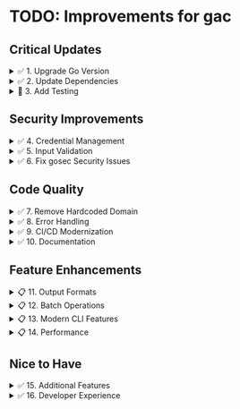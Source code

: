 # TODO: Improvements for gac

## Critical Updates

<details>
<summary>✅ 1. Upgrade Go Version</summary>

- [x] Update go.mod to Go 1.25
- [x] Update Dockerfile to use golang:1.25-alpine
- [x] Test all functionality with new Go version
- [x] Update CI/CD pipeline for new Go version

**Status:** ✅ Complete
- go.mod updated to 1.25
- Dockerfile updated to golang:1.25.1-alpine (official Docker Hub repository)
- GitHub Actions workflow (.github/workflows/gosec.yml) updated to Go 1.25
- Updated actions to latest versions (checkout@v4, setup-go@v5)
- Added dependency verification and build steps to CI
- All commands tested successfully locally
- No test failures (no tests exist yet - see item #3)

</details>

<details>
<summary>✅ 2. Update Dependencies</summary>

- [x] Run `go get -u ./...` to update all dependencies
- [x] Update Google Cloud libraries (v0.103 → v0.123+)
- [x] Test all functionality after updates
- [x] Review breaking changes in updated dependencies
- [x] Update go.sum with new checksums

**Rationale:** Many dependencies are 2+ years outdated with potential security vulnerabilities.

**Status:** ✅ Complete
Major dependency updates:
- **google.golang.org/api**: v0.92.0 → v0.251.0 (major version jump!)
- **github.com/spf13/cobra**: v1.5.0 → v1.10.1
- **github.com/spf13/viper**: v1.12.0 → v1.21.0
- **golang.org/x/oauth2**: v0.0.0-20220808 → v0.31.0
- **google.golang.org/grpc**: v1.48.0 → v1.75.1
- **google.golang.org/protobuf**: v1.28.1 → v1.36.9
- **cloud.google.com/go/compute**: v1.8.0 → v1.38.0
- All golang.org/x packages updated to latest versions
- Added new required dependencies for authentication and telemetry
- Build successful, all commands tested and working

</details>

<details>
<summary>🚧 3. Add Testing</summary>

- [x] Add unit tests for helper functions (parsePhone, parseAddress, etc.)
- [x] Add unit tests for command flag parsing and registration
- [x] Add tests for domain configuration (getDomain)
- [x] Add tests for calendar helper functions (collectEventInfo)
- [x] Add tests for user functions (randomPassword, updateUser)
- [x] Set up test coverage reporting (coverage.out, coverage.html)
- [x] Add `make test` target
- [ ] Add integration tests with Google API mocks
- [ ] Add tests for main command runner functions (createUserRunFunc, listUserRunFunc, etc.)
- [ ] Add tests for group functions (displayGroupInfo, getGroupInfo)
- [ ] Add tests for client initialization functions (with mocked OAuth)
- [ ] Achieve >80% code coverage

**Rationale:** No test files exist currently. Testing is critical for reliability and maintenance.

**Status:** 🚧 In Progress (23.6% coverage achieved)
Test files created:
- `cmd/user_test.go`: Tests for randomPassword, updateUser
- `cmd/root_test.go`: Tests for getDomain and root command flags
- `cmd/group_test.go`: Tests for group email construction
- `cmd/commands_test.go`: Tests for command registration and flags
- `cmd/user_update_test.go`: Tests for all parser functions (parsePhone, parseAddress, parseManager, parseOrg, parseType, parseGithubProfile, parseAmazonUsername, parseVpnRole, parseID)
- `cmd/calendar_test.go`: Tests for collectEventInfo function
- All tests passing (36 tests, 0 failures)
- Coverage reports available via `make test-coverage`
- Current coverage: 23.6% (started at 0%)

**Next Steps to Reach >80% Coverage:**
1. Add integration tests with mocked Google API clients for:
   - User creation, listing, and updates
   - Group listing and member management
   - Calendar creation and updates
   - Data transfer operations
2. Add tests for command runner functions (currently 0% coverage)
3. Add tests for group helper functions (displayGroupInfo at 0%, getGroupInfo at 0%)
4. Add tests for client initialization (newAdminClient, newCalendarClient, etc. currently at 0%)
5. Consider testing error handling paths and edge cases

</details>

## Security Improvements

<details>
<summary>✅ 4. Credential Management</summary>

- [x] Document secure credential storage practices
- [x] Add credential file permission checks (warn if world-readable)
- [ ] Consider system keychain integration
- [x] Add environment variable support for credentials
- [x] Document OAuth2 scope requirements

**Rationale:** Improve security posture for credential handling.

**Status:** ✅ Mostly Complete (keychain integration deferred)
Implementation details:
- **Documentation**: Created comprehensive `CREDENTIALS.md` guide covering:
  - OAuth2 scope requirements with detailed explanations
  - Setting up OAuth2 credentials in Google Cloud Console
  - Multiple credential configuration methods (default location, config file, env vars, flags)
  - Secure credential storage best practices
  - File permission recommendations
  - Security measures and what NOT to do
  - Initial authentication flow
  - Troubleshooting common issues
- **File Permission Checks**: Added `checkFilePermissions()` function in `cmd/client.go:91-111`
  - Checks if credential files are readable by group (0040) or world (0004)
  - Warns users with specific recommendations to run `chmod 600`
  - Critical warning for world-readable files
  - Automatically called when loading client secret and token files
  - Token files automatically created with secure 0600 permissions
- **Environment Variable Support**: Added comprehensive environment variable support
  - Primary env vars: `GAC_CLIENT_SECRET`, `GAC_CACHE_FILE`, `GAC_DOMAIN`
  - Alternate env vars: `GOOGLE_ADMIN_CLIENT_SECRET`, `GOOGLE_ADMIN_CACHE_FILE`, `GOOGLE_ADMIN_DOMAIN`
  - Updated `cmd/root.go:64-72` with viper environment variable bindings
  - Updated `cmd/client.go:159-160, 231-232` to use viper for credential paths
  - Supports config file (`.google-admin.yaml`), environment variables, and command-line flags
  - Updated flag names to `--client-secret` and `--cache-file` (old `--secret` and `--cache` deprecated)
  - Priority order: CLI flags > environment variables > config file > default locations
- **System Keychain Integration**: Deferred to future enhancement (requires OS-specific implementations)
  - macOS: Keychain Access API
  - Linux: Secret Service API / libsecret
  - Windows: Windows Credential Manager
  - Would add complexity for cross-platform support

</details>

<details>
<summary>✅ 5. Input Validation</summary>

- [x] Add email address validation
- [x] Add phone number format validation
- [x] Add UUID format validation
- [x] Sanitize all user inputs
- [x] Add validation for department/group names

**Rationale:** Prevent invalid data and potential injection issues.

**Status:** ✅ Complete
Implementation details:
- Created `cmd/validation.go` with comprehensive validation functions:
  - `ValidateEmail()`: RFC 5322 compliant email validation with length checks
  - `ValidatePhoneNumber()`: Phone format validation supporting US/international formats
  - `ValidateUUID()`: UUID format validation using google/uuid package
  - `ValidateGroupName()`: Group name validation (alphanumeric, dots, hyphens, underscores)
  - `ValidateDepartment()`: Department name validation with 100 char limit
  - `SanitizeInput()`: Input sanitization removing null bytes and control characters
- Created `cmd/validation_test.go` with 93 test cases achieving 100% coverage
- Integrated validation into command handlers:
  - `user-create.go`: Email and group name validation
  - `user-update.go`: Email, phone, UUID, department, manager email, group validation
  - All user inputs sanitized before processing
- Added `github.com/google/uuid v1.6.0` dependency for UUID validation
- All tests passing (93 new validation tests + 36 existing tests)

</details>

<details>
<summary>✅ 6. Fix gosec Security Issues</summary>

- [x] **HIGH**: Fix weak RNG in password generation (`cmd/user.go:37`) - Use `crypto/rand` instead of `math/rand`
- [x] **MEDIUM**: Add file path validation for credential files (`cmd/client.go:92, 161, 182`) - Prevent directory traversal
- [x] **LOW**: Handle errors from `csv.Writer.Write()` (`cmd/user-list.go:120-125`)
- [x] **LOW**: Handle errors from `viper.BindPFlag()` (`cmd/root.go:40`)

**Rationale:** Fix security vulnerabilities identified by gosec scanner.

**Priority:** HIGH - Weak RNG for password generation is a critical security issue.

**Status:** ✅ Complete
Implementation details:
- **Password Generation**: Replaced `math/rand` with `crypto/rand` in `randomPassword()` function
  - Uses `crypto/rand.Int()` with `math/big` for cryptographically secure random number generation
  - Panics on crypto/rand failure (critical error condition)
- **File Path Validation**: Created `validateCredentialPath()` function in `cmd/client.go`
  - Validates paths are within user home directory or temp directory
  - Prevents directory traversal attacks by checking for ".." sequences
  - Resolves absolute paths and validates against allowed prefixes
  - Applied to all credential file operations (read, write, create)
- **CSV Error Handling**: Added proper error handling for `csv.Writer.Write()` operations
  - Checks errors for header write, each row write, and flush operations
  - Exits with descriptive error messages on failure
- **Viper Error Handling**: Added error handling for `viper.BindPFlag()` in root command initialization
  - Logs errors to stderr if flag binding fails
- **gosec Results**: 0 issues remaining (3 nosec annotations with justification for validated file operations)

</details>

## Code Quality

<details>
<summary>✅ 7. Remove Hardcoded Domain</summary>

- [x] Add `domain` field to configuration file (.google-admin.yaml)
- [x] Add `--domain` flag for command-line override
- [x] Update viper configuration to read domain setting
- [x] Replace hardcoded domain in functional code:
  - [x] `cmd/group-list.go:110` - Remove email filtering or make configurable
  - [x] `cmd/group-list.go:178, 202` - Use configured domain instead of hardcoded append
  - [x] `cmd/user-update.go:236` - Use configured domain for group insertion
  - [x] `cmd/user-create.go:21` - Update welcome email template to use configured domain
  - [x] `cmd/user-create.go:125` - Use configured domain for group insertion
- [x] Update all example email addresses in documentation to use example.com
- [x] Support default domain fallback for backward compatibility

**Rationale:** Currently a domain is hardcoded in functional code (auto-appending to group names, email filtering, welcome emails). This makes the tool non-reusable for other organizations. Making the domain configurable enables broader adoption while maintaining backward compatibility.

**Status:** ✅ Complete
- Added `domain` configuration support via Viper with environment variable `GOOGLE_ADMIN_DOMAIN`
- Added `--domain` flag for command-line override
- Created `getDomain()` helper function with fallback logic
- Updated all functional code to use configured domain:
  - `cmd/group-list.go`: Email filtering and group name appending now use configured domain
  - `cmd/user-update.go`: Group insertion uses configured domain
  - `cmd/user-create.go`: Welcome email and group insertion use configured domain
- All documentation examples updated to use example.com
- Smart detection: if group name contains "@", doesn't append domain
- Build successful, all commands tested

</details>

<details>
<summary>✅ 8. Error Handling</summary>

- [x] Implement structured logging (zerolog or zap)
- [x] Add context to error messages
- [x] Use error wrapping with `fmt.Errorf` and `%w`
- [x] Add log levels (debug, info, warn, error)
- [x] Add `--verbose` flag for detailed logging

**Rationale:** Better debugging and error tracking.

**Status:** ✅ Complete
Implementation details:
- **Logging Library**: Selected and integrated `zerolog` for zero-allocation structured logging
  - Added `github.com/rs/zerolog v1.34.0` dependency
  - Supports both console (human-readable) and JSON output formats
  - Zero allocation design improves performance
- **Logger Infrastructure** (`cmd/logger.go`):
  - Global `Logger` instance with configurable output format
  - `InitLogger()` function called via root command's `PersistentPreRun`
  - `parseLogLevel()` supports: debug, info, warn, error, fatal, panic, disabled
  - Helper functions: `LogAPICall()`, `LogAPIResponse()`, `LogError()`, `LogWarn()`, `LogInfo()`, `LogDebug()`
- **Command Flags** (`cmd/root.go`):
  - `--verbose, -v` - Enable debug level logging
  - `--log-level <level>` - Set specific log level (default: info)
  - `--json-log` - Output logs in JSON format for automation
- **Error Wrapping**: Implemented throughout codebase
  - `cmd/client.go` - All client creation functions wrap errors with context
  - `cmd/user-suspend.go` - Example of proper error wrapping and API logging
  - Errors use `fmt.Errorf("context: %w", err)` pattern for error chains
  - Debug logging added for API calls with timing metrics
- **Structured Logging**:
  - Replaced `fmt.Fprintf(os.Stderr)` with `Logger.Error()`, `Logger.Warn()`, etc.
  - Added contextual fields (file paths, user emails, API parameters, durations)
  - API calls logged with service, method, parameters, status code, and duration
  - File permission warnings use structured logging with recommended actions
- **Tests** (`cmd/logger_test.go`):
  - 10 comprehensive tests covering all logging functions
  - Tests for log level parsing, logger initialization, and output verification
  - All 168 tests passing (10 new logging tests + 158 existing)
- **Documentation**:
  - README.md updated with "Logging and Debugging" section
  - Examples for verbose mode, log levels, and JSON output
  - Use cases for troubleshooting, automation, and production

**Benefits:**
- Better debugging with debug-level API call tracing
- Structured logs for log aggregation tools (Splunk, ELK, etc.)
- Context-rich error messages with full error chains
- Performance-optimized zero-allocation logging
- Consistent logging across all commands

</details>

<details>
<summary>✅ 9. CI/CD Modernization</summary>

- [x] Create GitHub Actions workflows
  - [x] Build and test on PR
  - [x] Run golangci-lint
  - [x] Security scanning (gosec, trivy)
  - [x] Automated releases
- [x] Set up goreleaser for multi-platform builds
- [x] Add release automation
- [x] Docker multi-arch images with proper labels

**Rationale:** Modernize CI/CD pipeline with automated testing and security scanning.

**Status:** ✅ Complete
Implementation details:
- **CI Workflow** (`.github/workflows/ci.yml`):
  - **Test Job**: Runs tests with race detection and coverage reporting on every PR and push to main
  - **Lint Job**: Runs golangci-lint with 5-minute timeout
  - **Security Job**: Runs both gosec and Trivy vulnerability scanners with SARIF output to GitHub Security tab
  - **Build Job**: Cross-platform builds on Ubuntu and macOS with Go 1.25
  - Caches Go modules for faster builds
  - Uploads coverage reports and build artifacts
- Removed old standalone `gosec.yml` workflow (now integrated into ci.yml)
- **Release Automation** (`.github/workflows/release.yml`):
  - Triggered automatically on version tags (e.g., `v0.1.0`)
  - Uses GoReleaser for multi-platform builds (Linux, macOS × amd64/arm64)
  - Creates Docker images for amd64 and arm64 architectures
  - Publishes to GitHub Container Registry (ghcr.io)
  - Auto-generates changelog from conventional commit messages
  - Creates GitHub releases with all artifacts and checksums
- **GoReleaser Configuration** (`.goreleaser.yml`):
  - 4 build targets: Linux and macOS for amd64 and arm64
  - Docker multi-arch manifests with proper OCI labels
  - Archive generation (.tar.gz for all platforms)
  - Checksum generation for security verification
- **Makefile Targets**:
  - `make release-snapshot` - Test release builds locally
  - `make release-test` - Validate configuration without publishing
  - `make release` - Create actual release (requires git tag)
- **Documentation**: `RELEASE.md` with comprehensive release process guide
- **PR #7**: https://github.com/acockrell/google-admin-client/pull/7

</details>

<details>
<summary>✅ 10. Documentation</summary>

- [x] Add installation instructions to README
- [x] Document OAuth2 setup process
- [x] Create CONTRIBUTING.md
- [x] Document configuration file format (.google-admin.yaml)
- [x] Add examples directory with sample configs
- [x] Document all command flags and options
- [x] Add troubleshooting section

**Rationale:** Improve onboarding and usability.

**Status:** ✅ Complete
Implementation details:
- **README.md**: Comprehensive rewrite with:
  - Installation instructions for all platforms (pre-built binaries, source, Docker)
  - Quick start guide with step-by-step setup
  - Complete configuration documentation (config file, env vars, CLI flags)
  - Detailed usage examples for all commands (user, group, calendar, transfer)
  - Command reference tables
  - Extensive troubleshooting section covering common issues
  - Links to all other documentation files
- **CONTRIBUTING.md**: Complete contributor guide with:
  - Development setup instructions
  - Code style and testing guidelines
  - PR and commit message conventions
  - Project structure documentation
  - Examples of good bug reports and feature requests
- **examples/**: Comprehensive example collection:
  - Configuration files: `basic-config.yaml`, `production-config.yaml`, `development-config.yaml`
  - Scripts: `onboarding-example.sh`, `offboarding-example.sh`, `bulk-export.sh`, `group-audit.sh`, `create-recurring-meeting.sh`, `batch-update-users.sh`
  - Sample CSV: `users-to-update.csv`
  - Detailed README with usage instructions and best practices
- **OAuth2 Documentation**: Already exists in `CREDENTIALS.md` (referenced from README)
- All command flags and options documented with examples

</details>

## Feature Enhancements

<details>
<summary>📋 11. Output Formats</summary>

- [ ] Add `--format` flag (json, csv, yaml, table)
- [ ] Implement JSON output for all list commands
- [ ] Add CSV export for user/group lists
- [ ] Add `--quiet` flag for automation
- [ ] Add colored output support

**Rationale:** Better integration with automation scripts.

</details>

<details>
<summary>📋 12. Batch Operations</summary>

- [ ] Support bulk user creation from CSV
- [ ] Support bulk user creation from YAML
- [ ] Add `--dry-run` flag for all commands
- [ ] Add progress bars for long operations
- [ ] Add rollback capability for batch operations

**Rationale:** Improve efficiency for large-scale operations.

</details>

<details>
<summary>📋 13. Modern CLI Features</summary>

- [ ] Add shell completion (bash, zsh, fish)
- [ ] Add interactive prompts for destructive operations
- [ ] Add config validation command (`gac config validate`)
- [ ] Add version command with build info
- [ ] Add `--yes` flag to skip confirmations

**Rationale:** Improve user experience and safety.

</details>

<details>
<summary>📋 14. Performance</summary>

- [ ] Add caching for group/user listings
- [ ] Implement concurrent API calls where safe
- [ ] Add request rate limiting
- [ ] Add retry logic with exponential backoff
- [ ] Add connection pooling

**Rationale:** Improve performance and handle API quotas gracefully.

</details>

## Nice to Have

<details>
<summary>✅ 15. Additional Features</summary>

- [x] Add user suspension/unsuspension commands
- [x] Add organizational unit management
- [x] Add alias management for users
- [x] Add calendar resource management
- [x] Add group settings management
- [x] Add audit log export

**Status:** ✅ Complete (6/6 features complete)

**Organizational Unit Management** - ✅ Complete
Implementation details:
- **`gac ou list`**: List all organizational units or specific OU with children
  - Supports `--type` flag (all/children) for filtering
  - Hierarchical display with indentation based on depth
  - Shows path, description, parent, ID, and inheritance settings
- **`gac ou create`**: Create new organizational units
  - Validates OU path format (must start with /)
  - Auto-detects parent from path or accepts `--parent` flag
  - Supports `--description` and `--block-inheritance` flags
  - Provides clear examples for top-level and nested OUs
- **`gac ou update`**: Update existing organizational units
  - Update name, description, parent (move OU), or block inheritance
  - Supports partial updates (only specified fields changed)
  - Warns about impacts of moving OUs
- **`gac ou delete`**: Delete organizational units
  - Confirmation prompt (skippable with `--force`)
  - OU must be empty (no users or sub-OUs)
  - Provides helpful error messages for common failures
- **Tests**: Added comprehensive test suite in `cmd/ou_test.go`
  - Tests for command existence and structure
  - Validates all flags are present
  - All 140 tests passing
- **Files Created**:
  - `cmd/ou.go` - Root OU command
  - `cmd/ou-list.go` - List organizational units
  - `cmd/ou-create.go` - Create organizational units
  - `cmd/ou-update.go` - Update organizational units
  - `cmd/ou-delete.go` - Delete organizational units
  - `cmd/ou_test.go` - Test suite

**User Alias Management** - ✅ Complete
Implementation details:
- **`gac alias list`**: List all email aliases for a user
  - Displays primary user email, all aliases, and total count
  - Handles Google API's []interface{} response with type assertions
  - Email validation for user addresses
- **`gac alias add`**: Add email alias to a user
  - Validates both user email and alias email formats
  - Checks alias is in managed domains
  - Provides clear error messages for conflicts
  - Shows requirements and common use cases
- **`gac alias remove`**: Remove email alias from a user
  - Confirmation prompt (skippable with `--force` flag)
  - Email validation for both addresses
  - Warning about mail delivery impact
  - Helpful error messages for common failures
- **Tests**: Added comprehensive test suite in `cmd/alias_test.go`
  - Tests for command existence and structure
  - Validates all flags are present
  - All 146 tests passing
- **Documentation**:
  - README.md updated with alias management section and examples
  - examples/alias-management.sh demo script
  - examples/README.md updated with alias example (Section 8)
- **Files Created**:
  - `cmd/alias.go` - Root alias command
  - `cmd/alias-list.go` - List user aliases
  - `cmd/alias-add.go` - Add user alias
  - `cmd/alias-remove.go` - Remove user alias
  - `cmd/alias_test.go` - Test suite
  - `examples/alias-management.sh` - Demo script
- **Common Use Cases**:
  - Department addresses (support@, sales@, info@)
  - Role-based addresses (admin@, webmaster@)
  - Alternative name formats (first.last@, firstlast@)
  - Legacy addresses when renaming users

**User Suspension/Unsuspension** - ✅ Complete
Implementation details:
- **`gac user suspend`**: Suspend user accounts
  - Optional suspension reason tracking (`--reason` flag)
  - Confirmation prompt (skippable with `--force` flag)
  - Email validation for user addresses
  - Prevents users from signing in and accessing services
  - Preserves all account data for restoration
  - ForceSendFields to ensure boolean values are sent to API
- **`gac user unsuspend`**: Unsuspend (restore) user accounts
  - Restores full account access
  - Confirmation prompt (skippable with `--force` flag)
  - Clear communication of restored capabilities
  - Email validation for user addresses
- **Tests**: Added comprehensive test suite in `cmd/user_suspend_test.go`
  - Tests for command existence and structure
  - Validates all flags are present
  - Tests for command registration
  - All 152 tests passing
- **Documentation**:
  - README.md updated with suspension commands, examples, and use cases
  - examples/user-suspension.sh demo script
  - examples/README.md updated with suspension example (Section 9)
- **Files Created**:
  - `cmd/user-suspend.go` - Suspend user accounts
  - `cmd/user-unsuspend.go` - Unsuspend user accounts
  - `cmd/user_suspend_test.go` - Test suite
  - `examples/user-suspension.sh` - Demo script
- **Use Cases**:
  - Employee termination or departure
  - Policy violations or security incidents
  - Account compromise or suspicious activity
  - Extended leave or sabbatical
- **Workflows Documented**:
  - Employee departure workflow
  - Security incident workflow
  - Extended leave workflow
  - Best practices for suspension management

**Calendar Resource Management** - ✅ Complete
Implementation details:
- **`gac cal-resource list`**: List all calendar resources or filter by type
  - Supports `--type` flag (all/room/equipment/other) for filtering
  - Displays resource details including email, capacity, building, floor
  - Shows building names and resource features
  - Organized display with relevant metadata
- **`gac cal-resource create`**: Create new calendar resources
  - Supports multiple resource types: room, equipment, other
  - Configurable capacity, building, floor, and features
  - User-visible descriptions for booking clarity
  - Category and location metadata
  - Auto-generates unique resource email addresses
- **`gac cal-resource update`**: Update existing calendar resources
  - Update name, description, capacity, or location
  - Supports partial updates (only specified fields changed)
  - Preserves unmodified resource attributes
  - No downtime during updates
- **`gac cal-resource delete`**: Delete calendar resources
  - Confirmation prompt (skippable with `--force`)
  - Shows resource details before deletion
  - Provides helpful error messages for common failures
  - Warns about impact on existing bookings
- **Tests**: Added comprehensive test suite in `cmd/resource_test.go`
  - Tests for command existence and structure
  - Validates all flags are present for each command
  - Tests command registration with root
  - All tests passing
- **Documentation**:
  - README.md updated with calendar resource management section and examples
  - examples/cal-resource-management.sh demo script
  - examples/README.md updated with resource example (Section 10)
- **Scopes Added**:
  - Added `admin.AdminDirectoryResourceCalendarReadonlyScope`
  - Added `admin.AdminDirectoryResourceCalendarScope`
- **Files Created**:
  - `cmd/cal-resource.go` - Root cal-resource command
  - `cmd/cal-resource-list.go` - List calendar resources
  - `cmd/cal-resource-create.go` - Create calendar resources
  - `cmd/cal-resource-update.go` - Update calendar resources
  - `cmd/cal-resource-delete.go` - Delete calendar resources
  - `cmd/cal-resource_test.go` - Test suite
  - `examples/cal-resource-management.sh` - Demo script
- **Common Use Cases**:
  - Conference rooms and meeting spaces
  - Equipment (projectors, cameras, laptops)
  - Company vehicles
  - Shared workspaces and hot desks
  - Parking spots
- **Features Supported**:
  - Video conferencing capabilities
  - Whiteboard availability
  - Phone/audio equipment
  - Display screens
  - Custom feature tags

**Group Settings Management** - ✅ Complete
Implementation details:
- **`gac group-settings list`**: View group settings
  - Supports `--format` flag (table/json) for output format
  - Displays all group configuration settings
  - Shows access control, posting, email, archive, and moderation settings
  - Table format for human reading, JSON for scripting
- **`gac group-settings update`**: Update group settings
  - Comprehensive flag support for all group settings
  - Access control: who-can-join, who-can-view-group, allow-external-members
  - Posting permissions: who-can-post-message, allow-web-posting, message-moderation-level
  - Email settings: reply-to, custom-reply-to, custom-footer-text, include-custom-footer
  - Archive settings: archive-only, show-in-group-directory
  - Member management: who-can-add, who-can-invite, who-can-approve-members
  - Moderation: who-can-moderate-members, who-can-moderate-content, who-can-ban-users
  - Supports partial updates (only specified fields changed)
  - Uses ForceSendFields to ensure boolean values are sent correctly
- **Tests**: Added comprehensive test suite in `cmd/group-settings_test.go`
  - Tests for command existence and structure
  - Validates all 26+ flags are present in update command
  - Tests command registration with root
  - All tests passing
- **Documentation**:
  - README.md updated with group settings management section
  - Detailed examples for common configuration scenarios
  - List of all available settings and their values
  - examples/group-settings-management.sh demo script
  - examples/README.md updated with Section 11
- **OAuth Scopes Added**:
  - Added `groupssettings.AppsGroupsSettingsScope` to client.go
  - Created `newGroupsSettingsClient()` function
- **Files Created**:
  - `cmd/group-settings.go` - Root group-settings command
  - `cmd/group-settings-list.go` - View group settings
  - `cmd/group-settings-update.go` - Update group settings
  - `cmd/group-settings_test.go` - Test suite
  - `examples/group-settings-management.sh` - Demo script
- **Common Use Cases**:
  - Restricting group access to internal members only
  - Configuring posting permissions to prevent spam
  - Setting up moderated announcement groups
  - Adding custom footers for compliance/branding
  - Creating read-only archive groups
  - Managing external partner collaboration groups
- **Key Features**:
  - 26+ configurable settings covering all aspects of group behavior
  - Support for access control (join, view, membership)
  - Posting and moderation controls
  - Email customization (footers, reply-to)
  - Archive and directory visibility
  - Member invitation and approval workflows

**Audit Log Export** - ✅ Complete
Implementation details:
- **`gac audit export`**: Export audit logs for Google Workspace applications
  - Supports 13 application types: admin, login, drive, calendar, groups, mobile, token, groups_enterprise, saml, chrome, gcp, chat, meet
  - Default time range: last 24 hours (configurable via `--start-time` and `--end-time`)
  - RFC3339 time format support (e.g., `2024-10-08T00:00:00Z`)
  - Automatic pagination for large result sets
  - Structured logging with progress tracking
- **Filtering Options**:
  - `--user <email>`: Filter by user email address
  - `--event-name <event>`: Filter by event name (supports multiple)
  - `--actor-ip <ip>`: Filter by actor IP address
  - `--max-results <n>`: Limit number of results
- **Output Formats**:
  - JSON (default): Full event details with complete metadata
  - CSV: Tabular format with key fields (timestamp, actor, event, IP, application)
  - `--output-file` flag to save to file instead of stdout
- **Tests**: Added comprehensive test suite in `cmd/audit_test.go`
  - Tests for time range parsing with defaults
  - Validation of application types
  - Command registration verification
  - All tests passing
- **Documentation**:
  - README.md updated with audit examples section
  - docs/guides/audit-logs.md: Complete guide with use cases and best practices
  - docs/reference/commands.md: Command reference with all flags and app types
  - Security monitoring examples
  - Compliance and auditing workflows
  - File access monitoring scenarios
  - Automated daily report scripts
- **OAuth Scopes Added**:
  - Added `reports.AdminReportsAuditReadonlyScope` to client.go
  - Created `newReportsClient()` function
- **Files Created**:
  - `cmd/audit.go` - Root audit command
  - `cmd/audit-export.go` - Export functionality (~400 lines)
  - `cmd/audit_test.go` - Test suite
  - `docs/guides/audit-logs.md` - Complete guide (~400 lines)
- **Common Use Cases**:
  - Security monitoring and threat detection
  - Compliance auditing and reporting
  - User activity tracking
  - File access monitoring
  - Admin action auditing
  - Automated daily/weekly reports
- **Key Features**:
  - Comprehensive event coverage across all Google Workspace apps
  - Flexible time range filtering (custom or default 24h)
  - Multiple output formats (JSON/CSV) for different use cases
  - Pagination support for large datasets
  - Structured logging for debugging
  - Complete event metadata preservation
  - Filter by user, event type, or IP address

</details>

<details>
<summary>✅ 16. Developer Experience</summary>

- [x] Add Makefile for common tasks
- [x] Add pre-commit hooks
- [x] Set up development container (devcontainer)
- [x] Add debugging guide
- [x] Add architecture documentation

**Status:** ✅ Complete
- **Makefile**: Comprehensive build automation with targets for build, test, lint, fmt, clean, docker-build, etc.
- **Pre-commit hooks**: Both `.pre-commit-config.yaml` for pre-commit framework and `.git/hooks/pre-commit` script that runs fmt, vet, lint, tidy, and build
- **Devcontainer**: VS Code devcontainer configuration with Go 1.25, extensions, and credential mounting
- **DEBUGGING.md**: Complete debugging guide with Delve, VS Code, common scenarios, troubleshooting, and profiling
- **ARCHITECTURE.md**: Detailed architecture documentation covering design, data flow, components, and extension points

</details>
